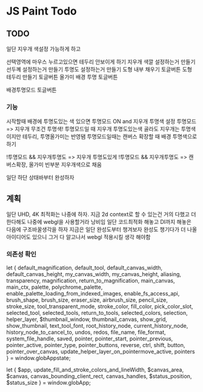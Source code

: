 
# JS Paint Todo
## TODO
일단 지우개 색설정 가능하게 하고

선택영역에 마우스 누르고있으면 테두리 안보이게 하기
지우개 색깔 설정하는거 만들기
선두꼐 설정하는거 만들기
투명도 설정하는거 만들기
도형 내부 채우기 토글버튼
도형 테두리 만들기 토글버튼
올가미 배경 투명 토글버튼


배경투명모드 토글버튼





### 기능
시작할때 배경에 투명도있는 색 있으면 투명모드 ON and 지우개 투명색 설정
투명모드 => 지우개 무조건 투명색!
투명모드일 때 지우개 투명도있는색 골라도 지우개는 투명색이지만 테두리, 투명올가미는 반영됌
투명모드일때는 캔버스 확장할 때 배경 투명색으로하기

!투명모드 && 지우개투명도 => 지우개 투명도있게
!투명모드 && 지우개투명도 => 캔버스확장, 올가미 빈부분 지우개색으로 채움

일단 하단 상태바부터 완성하자




## 계획
일단 UHD, 4K 최적화는 나중에 하자.
지금 2d context로 할 수 있는건 거의 다했고 더한다해도 나중에 webgl을 사용할거라 낭비임
일단 코드최적화 해놓고 DI까지 해놓은 다음에 구조바꿀생각을 하자
지금은 일단 완성도부터 챙겨보자
완성도 챙기다가 더 나올 아이디어도 있으니 그거 다 알고나서  webgl 적용시킬 생각 해야함






### 의존성 확인
let {
  default_magnification,
  default_tool,
  default_canvas_width,
  default_canvas_height,
  my_canvas_width,
  my_canvas_height,
  aliasing,
  transparency,
  magnification,
  return_to_magnification,
  main_canvas,
  main_ctx,
  palette,
  polychrome_palette,
  enable_palette_loading_from_indexed_images,
  enable_fs_access_api,
  brush_shape,
  brush_size,
  eraser_size,
  airbrush_size,
  pencil_size,
  stroke_size,
  tool_transparent_mode,
  stroke_color,
  fill_color,
  pick_color_slot,
  selected_tool,
  selected_tools,
  return_to_tools,
  selected_colors,
  selection,
  helper_layer,
  $thumbnail_window,
  thumbnail_canvas,
  show_grid,
  show_thumbnail,
  text_tool_font,
  root_history_node,
  current_history_node,
  history_node_to_cancel_to,
  undos,
  redos,
  file_name,
  file_format,
  system_file_handle,
  saved,
  pointer,
  pointer_start,
  pointer_previous,
  pointer_active,
  pointer_type,
  pointer_buttons,
  reverse,
  ctrl,
  shift,
  button,
  pointer_over_canvas,
  update_helper_layer_on_pointermove_active,
  pointers
} = window.globAppstate;

let {
  $app,
  update_fill_and_stroke_colors_and_lineWidth,
  $canvas_area,
  $canvas,
  canvas_bounding_client_rect,
  canvas_handles,
  $status_position,
  $status_size
} = window.globApp;